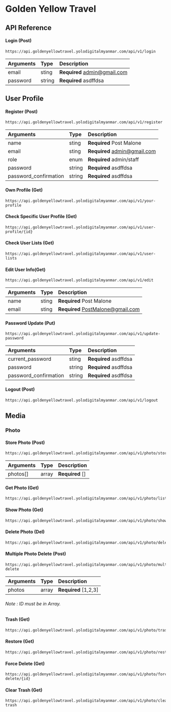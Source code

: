# Golden Yellow Travel

## API Reference

#### Login (Post)

```http
https://api.goldenyellowtravel.yolodigitalmyanmar.com/api/v1/login
```

| Arguments | Type   | Description                  |
| :-------- | :----- | :--------------------------- |
| email     | sting  | **Required** admin@gmail.com |
| password  | string | **Required** asdffdsa        |

## User Profile

#### Register (Post)

```http
https://api.goldenyellowtravel.yolodigitalmyanmar.com/api/v1/register
```

| Arguments             | Type   | Description                  |
| :-------------------- | :----- | :--------------------------- |
| name                  | sting  | **Required** Post Malone     |
| email                 | sting  | **Required** admin@gmail.com |
| role                  | enum   | **Required** admin/staff     |
| password              | string | **Required** asdffdsa        |
| password_confirmation | string | **Required** asdffdsa        |

#### Own Profile (Get)

```http
https://api.goldenyellowtravel.yolodigitalmyanmar.com/api/v1/your-profile
```

#### Check Specific User Profile (Get)

```http
https://api.goldenyellowtravel.yolodigitalmyanmar.com/api/v1/user-profile/{id}
```

#### Check User Lists (Get)

```http
https://api.goldenyellowtravel.yolodigitalmyanmar.com/api/v1/user-lists
```

#### Edit User Info(Get)

```http
https://api.goldenyellowtravel.yolodigitalmyanmar.com/api/v1/edit
```

| Arguments | Type  | Description                       |
| :-------- | :---- | :-------------------------------- |
| name      | sting | **Required** Post Malone          |
| email     | sting | **Required** PostMalone@gmail.com |

#### Password Update (Put)

```http
https://api.goldenyellowtravel.yolodigitalmyanmar.com/api/v1/update-password
```

| Arguments             | Type   | Description           |
| :-------------------- | :----- | :-------------------- |
| current_password      | sting  | **Required** asdffdsa |
| password              | string | **Required** asdffdsa |
| password_confirmation | string | **Required** asdffdsa |

#### Logout (Post)

```http
https://api.goldenyellowtravel.yolodigitalmyanmar.com/api/v1/logout
```

## Media

### Photo

#### Store Photo (Post)

```https
https://api.goldenyellowtravel.yolodigitalmyanmar.com/api/v1/photo/store
```

| Arguments | Type  | Description     |
| :-------- | :---- | :-------------- |
| photos[]  | array | **Required** [] |

#### Get Photo (Get)

```https
https://api.goldenyellowtravel.yolodigitalmyanmar.com/api/v1/photo/list
```

#### Show Photo (Get)

```https
https://api.goldenyellowtravel.yolodigitalmyanmar.com/api/v1/photo/show/{id}
```

#### Delete Photo (Del)

```https
https://api.goldenyellowtravel.yolodigitalmyanmar.com/api/v1/photo/delete/{id}
```

#### Multiple Photo Delete (Post)

```https
https://api.goldenyellowtravel.yolodigitalmyanmar.com/api/v1/photo/multiple-delete
```

| Arguments | Type  | Description          |
| :-------- | :---- | :------------------- |
| photos    | array | **Required** [1,2,3] |

###### Note : ID must be in Array.

#### Trash (Get)

```https
https://api.goldenyellowtravel.yolodigitalmyanmar.com/api/v1/photo/trash
```

#### Restore (Get)

```https
https://api.goldenyellowtravel.yolodigitalmyanmar.com/api/v1/photo/restore/{id}
```

#### Force Delete (Get)

```https
https://api.goldenyellowtravel.yolodigitalmyanmar.com/api/v1/photo/force-delete/{id}
```

#### Clear Trash (Get)

```https
https://api.goldenyellowtravel.yolodigitalmyanmar.com/api/v1/photo/clear-trash
```
